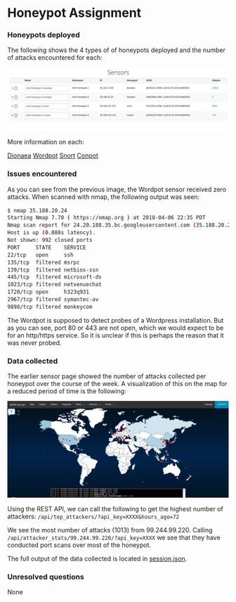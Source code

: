 # Honeypot Assignment

### Honeypots deployed

The following shows the 4 types of of honeypots deployed and the number of attacks encountered for each:

![](sensors.png)

More information on each:

[Dionaea](https://github.com/threatstream/mhn/wiki/Dionaea-Sensor)
[Wordpot](https://github.com/threatstream/mhn/wiki/Wordpot-Sensor)
[Snort](https://github.com/threatstream/mhn/wiki/Snort-Sensor)
[Conpot](https://github.com/threatstream/mhn/wiki/Conpot-Sensor)

### Issues encountered

As you can see from the previous image, the Wordpot sensor received zero attacks.
When scanned with nmap, the following output was seen:

```bash
$ nmap 35.188.20.24 
Starting Nmap 7.70 ( https://nmap.org ) at 2018-04-06 22:35 PDT                                                                        
Nmap scan report for 24.20.188.35.bc.googleusercontent.com (35.188.20.24)                                                              
Host is up (0.088s latency).
Not shown: 992 closed ports
PORT     STATE    SERVICE
22/tcp   open     ssh
135/tcp  filtered msrpc
139/tcp  filtered netbios-ssn
445/tcp  filtered microsoft-ds
1023/tcp filtered netvenuechat
1720/tcp open     h323q931
2967/tcp filtered symantec-av
9898/tcp filtered monkeycom
```

The Wordpot is supposed to detect probes of a Wordpress installation.
But as you can see, port 80 or 443 are not open, which we would expect
to be for an http/https service.  So it is unclear if this is perhaps
the reason that it was never probed.  

### Data collected

The earlier sensor page showed the number of attacks collected per
honeypot over the course of the week. A visualization of this on
the map for a reduced period of time is the following:

![](worldmap.png)

Using the REST API, we can call the following to get the highest
number of attackers: `/api/top_attackers/?api_key=XXXX&hours_ago=72`

We see the most number of attacks (1013) from 99.244.99.220.
Calling `/api/attacker_stats/99.244.99.220/?api_key=XXXX`
we see that they have conducted port scans over most of the honeypot.

The full output of the data collected is located in 
[session.json](https://github.com/rcmccartney/honeypot/blob/master/session.json). 

### Unresolved questions

None


